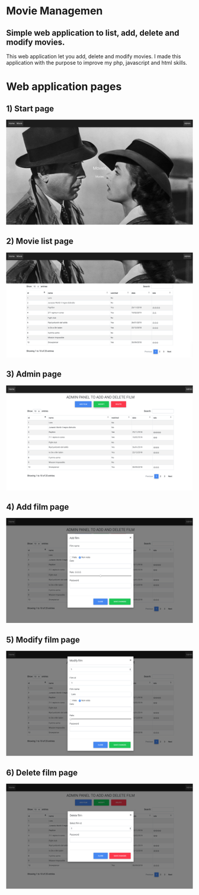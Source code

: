 # Movie Managemen


## Simple web application to list, add, delete and modify movies.
This web application let you add, delete and modify movies.
I made this application with the purpose to improve my php, javascript and html skills.

# Web application pages

## 1) Start page

![Screenshot](./images/start_page.png)

## 2) Movie list page

![Screenshot](./images/film_list.png)

## 3) Admin page

![Screenshot](./images/admin_panel.png)

## 4) Add film page

![Screenshot](./images/add_film.png)

## 5) Modify film page

![Screenshot](./images/modify_film.png)

## 6) Delete film page

![Screenshot](./images/delete_film.png)
